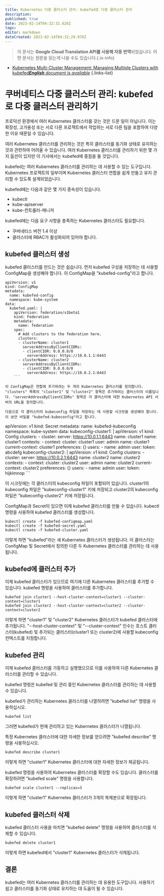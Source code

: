 ```yaml
---
title: Kubernetes 다중 클러스터 관리: kubefed로 다중 클러스터 관리
description: 
published: true
date: 2023-02-14T04:32:31.626Z
tags: 
editor: markdown
dateCreated: 2023-02-14T04:32:29.978Z
---
```


> 이 문서는 **Google Cloud Translation API를 사용해 자동 번역**되었습니다.
어떤 문서는 원문을 읽는게 나을 수도 있습니다.{.is-info}



- [Kubernetes Multi-Cluster Management: Managing Multiple Clusters with kubefed***English** document is available*](/en/Knowledge-base/Kubernetes/kubernetes-multi-cluster-management-managing-multiple-clusters-with-kubefed)
{.links-list}



# 쿠버네티스 다중 클러스터 관리: kubefed로 다중 클러스터 관리하기

프로덕션 환경에서 여러 Kubernetes 클러스터를 갖는 것은 드문 일이 아닙니다. 이는 확장성, 고가용성 또는 서로 다른 프로젝트에서 작업하는 서로 다른 팀을 포함하여 다양한 이유 때문일 수 있습니다.

여러 Kubernetes 클러스터를 관리하는 것은 특히 클러스터를 동기화 상태로 유지하는 것과 관련하여 어려울 수 있습니다. 여러 Kubernetes 클러스터를 관리하기 위한 몇 가지 옵션이 있지만 이 기사에서는 kubefed에 중점을 둘 것입니다.

kubefed는 여러 Kubernetes 클러스터를 관리하는 데 사용할 수 있는 도구입니다. Kubernetes 프로젝트의 일부이며 Kubernetes 클러스터 연합을 쉽게 만들고 유지 관리할 수 있도록 설계되었습니다.

kubefed에는 다음과 같은 몇 가지 종속성이 있습니다.

- kubectl
- kube-apiserver
- kube-컨트롤러-매니저

kubefed에는 다음 요구 사항을 충족하는 Kubernetes 클러스터도 필요합니다.

- 쿠버네티스 버전 1.4 이상
- 클러스터에 RBAC가 활성화되어 있어야 합니다.

## kubefed 클러스터 생성

kubefed 클러스터를 만드는 것은 쉽습니다. 먼저 kubefed 구성을 저장하는 데 사용할 ConfigMap을 생성해야 합니다. 이 ConfigMap을 "kubefed-config"라고 합니다.

```
apiVersion: v1
kind: ConfigMap
metadata:
  name: kubefed-config
  namespace: kube-system
data:
  kubefed.yaml: |
    apiVersion: federation/v1beta1
    kind: Federation
    metadata:
      name: federation
    spec:
      # Add clusters to the federation here.
      clusters:
      - clusterName: cluster1
        serverAddressByClientCIDRs:
        - clientCIDR: 0.0.0.0/0
          serverAddress: https://10.0.1.1:6443
      - clusterName: cluster2
        serverAddressByClientCIDRs:
        - clientCIDR: 0.0.0.0/0
          serverAddress: https://10.0.2.1:6443
    ```

이 ConfigMap은 연합에 추가하려는 두 개의 Kubernetes 클러스터를 정의합니다. "clusters" 목록의 "cluster1" 및 "cluster2" 항목은 추가하려는 클러스터의 이름입니다. "serverAddressByClientCIDRs" 항목은 각 클러스터에 대한 Kubernetes API 서버의 URL을 정의합니다.

다음으로 각 클러스터의 kubeconfig 파일을 저장하는 데 사용할 시크릿을 생성해야 합니다. 이 보안 비밀을 "kubefed-kubeconfig"라고 합니다.

```
apiVersion: v1
kind: Secret
metadata:
  name: kubefed-kubeconfig
  namespace: kube-system
data:
  kubeconfig-cluster1: |
    apiVersion: v1
    kind: Config
    clusters:
    - cluster:
        server: https://10.0.1.1:6443
        name: cluster1
      name: cluster1
    contexts:
    - context:
        cluster: cluster1
        user: admin
      name: cluster1
    current-context: cluster1
    preferences: {}
    users:
    - name: admin
      user:
        token: abcdefg
  kubeconfig-cluster2: |
    apiVersion: v1
    kind: Config
    clusters:
    - cluster:
        server: https://10.0.2.1:6443
        name: cluster2
      name: cluster2
    contexts:
    - context:
        cluster: cluster2
        user: admin
      name: cluster2
    current-context: cluster2
    preferences: {}
    users:
    - name: admin
      user:
        token: hijklmnop
    ```

이 시크릿에는 각 클러스터의 kubeconfig 파일이 포함되어 있습니다. cluster1의 kubeconfig 파일은 "kubeconfig-cluster1" 키에 저장되고 cluster2의 kubeconfig 파일은 "kubeconfig-cluster2" 키에 저장됩니다.

ConfigMap과 Secret이 있으면 이제 kubefed 클러스터를 만들 수 있습니다. kubectl 명령을 사용하여 kubefed 클러스터를 생성합니다.

```
kubectl create -f kubefed-configmap.yaml
kubectl create -f kubefed-secret.yaml
kubectl create -f kubefed-cluster.yaml
```

이렇게 하면 "kubefed"라는 새 Kubernetes 클러스터가 생성됩니다. 이 클러스터는 ConfigMap 및 Secret에서 정의한 다른 두 Kubernetes 클러스터를 관리하는 데 사용됩니다.

## kubefed에 클러스터 추가

이제 kubefed 클러스터가 있으므로 여기에 다른 Kubernetes 클러스터를 추가할 수 있습니다. kubefed 명령을 사용하여 클러스터를 추가합니다.

```
kubefed join cluster1 --host-cluster-context=cluster1 --cluster-context=cluster1
kubefed join cluster2 --host-cluster-context=cluster2 --cluster-context=cluster2
```

이렇게 하면 "cluster1" 및 "cluster2" Kubernetes 클러스터가 kubefed 클러스터에 추가됩니다. "--host-cluster-context" 및 "--cluster-context" 인수는 호스트 클러스터(kubefed) 및 추가되는 클러스터(cluster1 또는 cluster2)에 사용할 kubeconfig 컨텍스트를 지정합니다.

## kubefed 관리

이제 kubefed 클러스터를 가동하고 실행했으므로 이를 사용하여 다른 Kubernetes 클러스터를 관리할 수 있습니다.

kubefed 명령은 kubefed 및 관리 중인 Kubernetes 클러스터를 관리하는 데 사용할 수 있습니다.

kubefed가 관리하는 Kubernetes 클러스터를 나열하려면 "kubefed list" 명령을 사용하십시오.

```
kubefed list
```

그러면 kubefed가 현재 관리하고 있는 Kubernetes 클러스터가 나열됩니다.

특정 Kubernetes 클러스터에 대한 자세한 정보를 얻으려면 "kubefed describe" 명령을 사용하십시오.

```
kubefed describe cluster1
```

이렇게 하면 "cluster1" Kubernetes 클러스터에 대한 자세한 정보가 제공됩니다.

kubefed 명령을 사용하여 Kubernetes 클러스터를 확장할 수도 있습니다. 클러스터를 확장하려면 "kubefed scale" 명령을 사용합니다.

```
kubefed scale cluster1 --replicas=3
```

이렇게 하면 "cluster1" Kubernetes 클러스터가 3개의 복제본으로 확장됩니다.

## kubefed 클러스터 삭제

kubefed 클러스터 사용을 마치면 "kubefed delete" 명령을 사용하여 클러스터를 삭제할 수 있습니다.

```
kubefed delete cluster1
```

이렇게 하면 kubefed에서 "cluster1" Kubernetes 클러스터가 삭제됩니다.

## 결론

kubefed는 여러 Kubernetes 클러스터를 관리하는 데 유용한 도구입니다. 사용하기 쉽고 클러스터를 동기화 상태로 유지하는 데 도움이 될 수 있습니다.